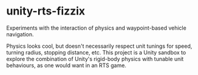 unity-rts-fizzix
================

Experiments with the interaction of physics and waypoint-based vehicle navigation.

Physics looks cool, but doesn't necessarily respect unit tunings for speed, turning
radius, stopping distance, etc. This project is a Unity sandbox to explore the combination
of Unity's rigid-body physics with tunable unit behaviours, as one would want in an
RTS game.

